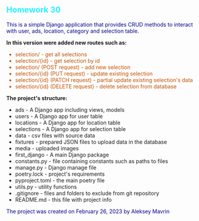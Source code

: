 <!DOCTYPE html>
<html>
  <head>
    <meta charset="utf-8">    
  </head>
  <body>
    <h2 style="color: #26f3ff">Homework 30</h2>
    <p style="color: darkblue">This is a simple Django application that provides CRUD methods to interact with
    user, ads, location, category and selection table.
</p>    
    <p><b>In this version were added new routes such as:</b></p>
    <ul style="color: #c05000">      
      <li>selection/ - get all selections</li>
      <li>selection/{id} - get selection by id</li>
      <li>selection/ (POST request) - add new selection</li>
      <li>selection/{id} (PUT request) - update existing selection</li>
      <li>selection/{id} (PATCH request) - partial update existing selection's data</li>
      <li>selection/{id} (DELETE request) - delete selection from database</li>
    </ul>
    <p><b>The project's structure:</b></p>
    <ul class="routes">
      <li>ads - A Django app including views, models</li>
      <li>users - A Django app for user table</li>
      <li>locations - A Django app for location table</li>
      <li>selections - A Django app for selection table</li>  
      <li>data - csv files with source data</li>
      <li>fixtures - prepared JSON files to upload data in the database</li>
      <li>media - uploaded images</li>
      <li>first_django - A main Django package</li>
      <li>constants.py - file containing constants such as paths to files</li>
      <li>manage.py - Django manage file</li>
      <li>poetry.lock - project's requirements</li>
      <li>pyproject.toml - the main poetry file</li>
      <li>utils.py - utility functions</li>
      <li>.gitignore - files and folders to exclude from git repository</li>
      <li>README.md - this file with project info</li>
    </ul>
    <p style="color: darkblue">The project was created on February 26, 2023 by Aleksey Mavrin</p>
  </body>
</html>